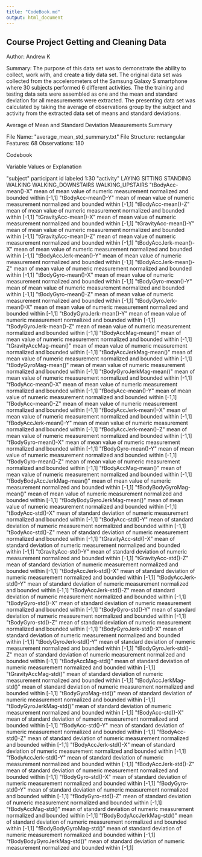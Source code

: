 ```yaml
---
title: "CodeBook.md"
output: html_document
---
```


## Course Project Getting and Cleaning Data

Author: Andrew K

Summary: The purpose of this data set was to demonstrate the ability to collect, work with, and create a tidy data set. The original data set was collected from the accelerometers of the Samsung Galaxy S smartphone where 30 subjects performed 6 different activities. The the training and testing data sets were assembled as one and the mean and standard deviation for all measurements were extracted. The presenting data set was calculated by taking the average of observations group by the subject and activity from the extracted data set of means and standard deviations.

Average of Mean and Standard Deviation Measurements Summary

File Name: "average_mean_std_summary.txt"
File Structure: rectangular
Features: 68
Observations: 180

Codebook

Variable                        Values or Explanation

"subject"			participant id labeled 1:30 
"activity"                      LAYING
                                SITTING
                                STANDING
                                WALKING
                                WALKING_DOWNSTAIRS
                                WALKING_UPSTAIRS
"tBodyAcc-mean()-X"             mean of mean value of numeric measurement normalized and bounded within [-1,1]
"tBodyAcc-mean()-Y"             mean of mean value of numeric measurement normalized and bounded within [-1,1]
"tBodyAcc-mean()-Z"             mean of mean value of numeric measurement normalized and bounded within [-1,1]
"tGravityAcc-mean()-X"          mean of mean value of numeric measurement normalized and bounded within [-1,1]
"tGravityAcc-mean()-Y"          mean of mean value of numeric measurement normalized and bounded within [-1,1]
"tGravityAcc-mean()-Z"          mean of mean value of numeric measurement normalized and bounded within [-1,1]
"tBodyAccJerk-mean()-X"         mean of mean value of numeric measurement normalized and bounded within [-1,1]
"tBodyAccJerk-mean()-Y"         mean of mean value of numeric measurement normalized and bounded within [-1,1]
"tBodyAccJerk-mean()-Z"         mean of mean value of numeric measurement normalized and bounded within [-1,1]
"tBodyGyro-mean()-X"            mean of mean value of numeric measurement normalized and bounded within [-1,1]
"tBodyGyro-mean()-Y"            mean of mean value of numeric measurement normalized and bounded within [-1,1]
"tBodyGyro-mean()-Z"            mean of mean value of numeric measurement normalized and bounded within [-1,1]
"tBodyGyroJerk-mean()-X"        mean of mean value of numeric measurement normalized and bounded within [-1,1]
"tBodyGyroJerk-mean()-Y"        mean of mean value of numeric measurement normalized and bounded within [-1,1]
"tBodyGyroJerk-mean()-Z"        mean of mean value of numeric measurement normalized and bounded within [-1,1]
"tBodyAccMag-mean()"            mean of mean value of numeric measurement normalized and bounded within [-1,1]
"tGravityAccMag-mean()"         mean of mean value of numeric measurement normalized and bounded within [-1,1]
"tBodyAccJerkMag-mean()"        mean of mean value of numeric measurement normalized and bounded within [-1,1]
"tBodyGyroMag-mean()"           mean of mean value of numeric measurement normalized and bounded within [-1,1]
"tBodyGyroJerkMag-mean()"       mean of mean value of numeric measurement normalized and bounded within [-1,1]
"fBodyAcc-mean()-X"             mean of mean value of numeric measurement normalized and bounded within [-1,1]
"fBodyAcc-mean()-Y"             mean of mean value of numeric measurement normalized and bounded within [-1,1]
"fBodyAcc-mean()-Z"             mean of mean value of numeric measurement normalized and bounded within [-1,1]
"fBodyAccJerk-mean()-X"         mean of mean value of numeric measurement normalized and bounded within [-1,1]
"fBodyAccJerk-mean()-Y"         mean of mean value of numeric measurement normalized and bounded within [-1,1]
"fBodyAccJerk-mean()-Z"         mean of mean value of numeric measurement normalized and bounded within [-1,1]
"fBodyGyro-mean()-X"            mean of mean value of numeric measurement normalized and bounded within [-1,1]
"fBodyGyro-mean()-Y"            mean of mean value of numeric measurement normalized and bounded within [-1,1]
"fBodyGyro-mean()-Z"            mean of mean value of numeric measurement normalized and bounded within [-1,1]
"fBodyAccMag-mean()"            mean of mean value of numeric measurement normalized and bounded within [-1,1]
"fBodyBodyAccJerkMag-mean()"    mean of mean value of numeric measurement normalized and bounded within [-1,1]
"fBodyBodyGyroMag-mean()"       mean of mean value of numeric measurement normalized and bounded within [-1,1]
"fBodyBodyGyroJerkMag-mean()"   mean of mean value of numeric measurement normalized and bounded within [-1,1]
"tBodyAcc-std()-X"              mean of standard deviation of numeric measurement normalized and bounded within [-1,1]
"tBodyAcc-std()-Y"              mean of standard deviation of numeric measurement normalized and bounded within [-1,1]
"tBodyAcc-std()-Z"              mean of standard deviation of numeric measurement normalized and bounded within [-1,1]
"tGravityAcc-std()-X"           mean of standard deviation of numeric measurement normalized and bounded within [-1,1]
"tGravityAcc-std()-Y"           mean of standard deviation of numeric measurement normalized and bounded within [-1,1]
"tGravityAcc-std()-Z"           mean of standard deviation of numeric measurement normalized and bounded within [-1,1]
"tBodyAccJerk-std()-X"          mean of standard deviation of numeric measurement normalized and bounded within [-1,1]
"tBodyAccJerk-std()-Y"          mean of standard deviation of numeric measurement normalized and bounded within [-1,1]
"tBodyAccJerk-std()-Z"          mean of standard deviation of numeric measurement normalized and bounded within [-1,1]
"tBodyGyro-std()-X"             mean of standard deviation of numeric measurement normalized and bounded within [-1,1]
"tBodyGyro-std()-Y"             mean of standard deviation of numeric measurement normalized and bounded within [-1,1]
"tBodyGyro-std()-Z"             mean of standard deviation of numeric measurement normalized and bounded within [-1,1]
"tBodyGyroJerk-std()-X"         mean of standard deviation of numeric measurement normalized and bounded within [-1,1]
"tBodyGyroJerk-std()-Y"         mean of standard deviation of numeric measurement normalized and bounded within [-1,1]
"tBodyGyroJerk-std()-Z"         mean of standard deviation of numeric measurement normalized and bounded within [-1,1]
"tBodyAccMag-std()"             mean of standard deviation of numeric measurement normalized and bounded within [-1,1]
"tGravityAccMag-std()"          mean of standard deviation of numeric measurement normalized and bounded within [-1,1]
"tBodyAccJerkMag-std()"         mean of standard deviation of numeric measurement normalized and bounded within [-1,1]
"tBodyGyroMag-std()"            mean of standard deviation of numeric measurement normalized and bounded within [-1,1]
"tBodyGyroJerkMag-std()"        mean of standard deviation of numeric measurement normalized and bounded within [-1,1]
"fBodyAcc-std()-X"              mean of standard deviation of numeric measurement normalized and bounded within [-1,1]
"fBodyAcc-std()-Y"              mean of standard deviation of numeric measurement normalized and bounded within [-1,1]
"fBodyAcc-std()-Z"              mean of standard deviation of numeric measurement normalized and bounded within [-1,1]
"fBodyAccJerk-std()-X"          mean of standard deviation of numeric measurement normalized and bounded within [-1,1]
"fBodyAccJerk-std()-Y"          mean of standard deviation of numeric measurement normalized and bounded within [-1,1]
"fBodyAccJerk-std()-Z"          mean of standard deviation of numeric measurement normalized and bounded within [-1,1]
"fBodyGyro-std()-X"             mean of standard deviation of numeric measurement normalized and bounded within [-1,1]
"fBodyGyro-std()-Y"             mean of standard deviation of numeric measurement normalized and bounded within [-1,1]
"fBodyGyro-std()-Z"             mean of standard deviation of numeric measurement normalized and bounded within [-1,1]
"fBodyAccMag-std()"             mean of standard deviation of numeric measurement normalized and bounded within [-1,1]
"fBodyBodyAccJerkMag-std()"     mean of standard deviation of numeric measurement normalized and bounded within [-1,1]
"fBodyBodyGyroMag-std()"        mean of standard deviation of numeric measurement normalized and bounded within [-1,1]
"fBodyBodyGyroJerkMag-std()"    mean of standard deviation of numeric measurement normalized and bounded within [-1,1]

